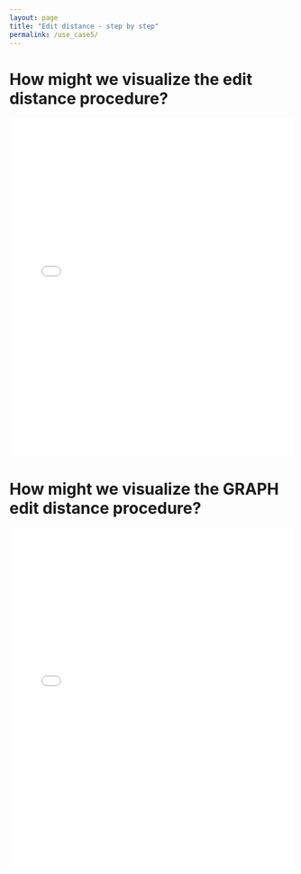 ```yaml
---
layout: page
title: "Edit distance - step by step"
permalink: /use_case5/
---
```


# How might we visualize the edit distance procedure? 

<iframe src="/assets/edit_distance.v.0.0.html" width="100%" height="600" frameborder="0"></iframe>


# How might we visualize the GRAPH edit distance procedure? 

<iframe src="/assets/edit_distance.v.0.0.html" width="100%" height="600" frameborder="0"></iframe>